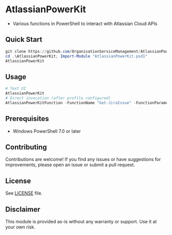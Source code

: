 # AtlassianPowerKit

- Various functions in PowerShell to interact with Atlassian Cloud APIs

## Quick Start

```powershell
git clone https://github.com/OrganisationServiceManagement/AtlassianPowerKit.git
cd .\AtlassianPowerKit; Import-Module "AtlassianPowerKit.psd1"
AtlassianPowerKit
```

## Usage

```powershell
# Text UI
AtlassianPowerKit
# Direct invocation (after profile configured)
AtlassianPowerKitFunction -FunctionName "Get-JiraIssue" -FunctionParameters @{"Key"="TEST-1"} -Profile "zoak"
```

## Prerequisites

- Windows PowerShell 7.0 or later

## Contributing

Contributions are welcome! If you find any issues or have suggestions for improvements, please open an issue or submit a pull request.

## License

See [LICENSE](LICENSE.md) file.

## Disclaimer

This module is provided as-is without any warranty or support. Use it at your own risk.
